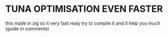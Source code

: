 # TUNA OPTIMISATION EVEN FASTER
this made in zig so it very fast realy try to compile it and it help you much (guide in comments)
